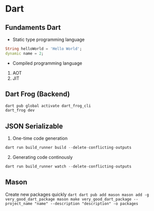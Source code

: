 # Dart
## Fundaments Dart
- Static type programming language
```dart
String helloWorld = 'Hello World';
dynamic name = 2;
```
- Compiled programming language
1. AOT
2. JIT

## Dart Frog (Backend)
```dart
dart pub global activate dart_frog_cli
dart_frog dev
```
## JSON Serializable
1. One-time code generation
```dart
dart run build_runner build --delete-conflicting-outputs
```
2. Generating code continously
```dart
dart run build_runner watch --delete-conflicting-outputs
```

## Mason
Create new packages quickly
``dart
dart pub add mason
mason add -g very_good_dart_package
mason make very_good_dart_package --project_name "name" --description "description" -o packages
``
